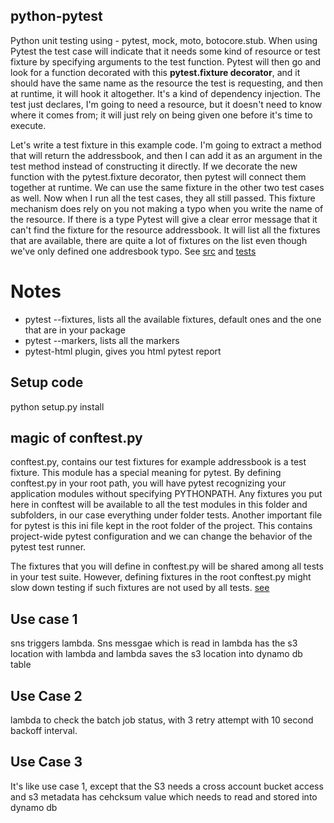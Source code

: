 python-pytest
---------------------------------------------------------------
Python unit testing using - pytest, mock, moto, botocore.stub. 
When using Pytest the test case will indicate that it needs some kind of resource or test fixture
by specifying arguments to the test function. Pytest will then go and look for a function decorated
with this **pytest.fixture decorator**, and it should have the same name as the resource the test is
requesting, and then at runtime, it will hook it altogether. It's a kind of dependency injection. The test 
just declares, I'm going to need a resource, but it doesn't need to know where it comes from; it will just
rely on being given one before it's time to execute.

Let's write a test fixture in this example code. I'm going to extract a method that will return the 
addressbook, and then I can add it as an argument in the test method instead of constructing it directly.
If we decorate the new function with the pytest.fixture decorator, then pytest will connect them together 
at runtime. We can use the same fixture in the other two test cases as well. Now when I run all the
test cases, they all still passed. This fixture mechanism does rely on you not making a typo when you 
write the name of the resource. If there is a type Pytest will give a clear error message that it can't
find the fixture for the resource addressbook. It will list all the fixtures that are available, there are
quite a lot of fixtures on the list even though we've only defined one addresbook typo. See [src](\src) 
and [tests](\tests)

# Notes
- pytest --fixtures, lists all the available fixtures, default ones and the one that are in your package
- pytest --markers, lists all the markers
- pytest-html plugin, gives you html pytest report

## Setup code
python setup.py install

## magic of conftest.py
conftest.py, contains our test fixtures for example addressbook is a test fixture. This module has a special
meaning for pytest. By defining conftest.py in your root path, you will have pytest recognizing your 
application modules without specifying PYTHONPATH. Any fixtures you put here in conftest will be available
to all the test modules in this folder and subfolders, in our case everything under folder tests. Another 
important file for pytest is this ini file kept in the root folder of the project. This contains project-wide
pytest configuration and we can change the behavior of the pytest test runner.
 
The fixtures that you will define in conftest.py will be shared among all tests in your test suite. However,
defining fixtures in the root conftest.py might slow down testing if such fixtures are not used by all tests.
[see](https://stackoverflow.com/questions/34466027/in-pytest-what-is-the-use-of-conftest-py-files)

## Use case 1
sns triggers lambda. Sns messgae which is read in  lambda has the s3 location with lambda and lambda saves the s3 location into dynamo db table

## Use Case 2
lambda to check the batch job status, with 3 retry attempt with 10 second backoff interval.


## Use Case 3
It's like use case 1, except that the S3 needs a cross account bucket access and s3 metadata has cehcksum value which needs to read and stored into dynamo db




